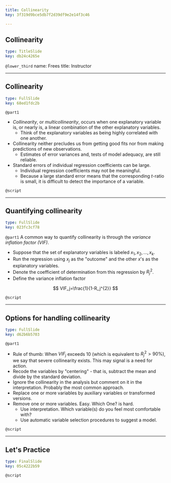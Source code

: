 ```yaml
---
title: Collinearity
key: 3f319d9bce5db7f2d39df9e2e14f3c46

---
```

## Collinearity

```yaml
type: TitleSlide
key: db24c4265e
```





`@lower_third`
name: Frees
title: Instructor




---
## Collinearity

```yaml
type: FullSlide
key: 68ed1fdc2b
```

`@part1`
- *Collinearity*, or *multicollinearity*, occurs when one explanatory variable is, or nearly is, a linear combination of the other explanatory variables.
    - Think of the explanatory variables as being highly correlated with one another.
- Collinearity neither precludes us from getting good fits nor from making predictions of new observations.
    - Estimates of error variances and, tests of model adequacy, are
still reliable.
- Standard errors of individual regression coefficients can be large.
    - Individual regression coefficients may not be meaningful.
    - Because a large standard error means that the corresponding
*t*-ratio is small, it is difficult to detect the importance of a variable.





`@script`




---
## Quantifying collinearity

```yaml
type: FullSlide
key: 023fc3cf78
```

`@part1`
A common way to quantify collinearity is through the *variance inflation factor (VIF)*.

- Suppose that the set of explanatory variables is labeled $x_1, x_2, ..., x_k$.
- Run the regression using $x_{j}$ as the "outcome" and the other $x$'s  as the explanatory variables.
- Denote the coefficient of determination from this regression by $R_j^2$.
- Define the variance inflation factor

$$
VIF_j=\frac{1}{1-R_j^{2}}
$$





`@script`




---
## Options for handling collinearity

```yaml
type: FullSlide
key: d62b6b5703
```

`@part1`
- Rule of thumb: When $VIF_j$ exceeds 10 (which is equivalent to $R_j^{2}>90\%$), we say that severe collinearity exists. This may signal is a need for action.
- Recode the variables by "centering" - that is, subtract the mean and divide by the standard deviation.
- Ignore the collinearity in the analysis but comment on it in the interpretation. Probably the most common approach.
- Replace one or more variables by auxiliary variables or  transformed versions.
- Remove one or more variables.  Easy.  Which One? is hard.
    - Use interpretation.  Which variable(s) do you feel most comfortable with?
    - Use automatic variable selection procedures to suggest a model.





`@script`




---
## Let's Practice

```yaml
type: FinalSlide
key: 05c4222b59
```






`@script`



